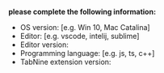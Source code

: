 **please complete the following information:**	
 - OS version: [e.g. Win 10, Mac Catalina]	
 - Editor: [e.g. vscode, intelij, sublime]	
 - Editor version:	
 - Programming language: [e.g. js, ts, c++]	
 - TabNine extension version:
